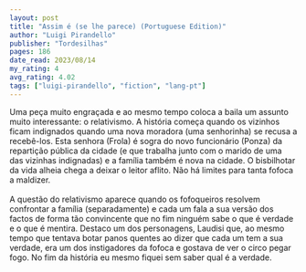 ```yaml
---
layout: post
title: "Assim é (se lhe parece) (Portuguese Edition)"
author: "Luigi Pirandello"
publisher: "Tordesilhas"
pages: 186
date_read: 2023/08/14
my_rating: 4
avg_rating: 4.02
tags: ["luigi-pirandello", "fiction", "lang-pt"]
---
```


Uma peça muito engraçada e ao mesmo tempo coloca a baila um assunto muito interessante: o relativismo. A história começa quando os vizinhos ficam indignados quando uma nova moradora (uma senhorinha) se recusa a recebê-los. Esta senhora (Frola) é sogra do novo funcionário (Ponza) da repartição pública da cidade (e que trabalha junto com o marido de uma das vizinhas indignadas) e a família também é nova na cidade. O bisbilhotar da vida alheia chega a deixar o leitor aflito. Não há limites para tanta fofoca a maldizer. <br/><br/>A questão do relativismo aparece quando os fofoqueiros resolvem confrontar a família (separadamente) e cada um fala a sua versão dos factos de forma tão convincente que no fim ninguém sabe o que é verdade e o que é mentira. Destaco um dos personagens, Laudisi que, ao mesmo tempo que tentava botar panos quentes ao dizer que cada um tem a sua verdade, era um dos instigadores da fofoca e gostava de ver o circo pegar fogo. No fim da história eu mesmo fiquei sem saber qual é a verdade. 

